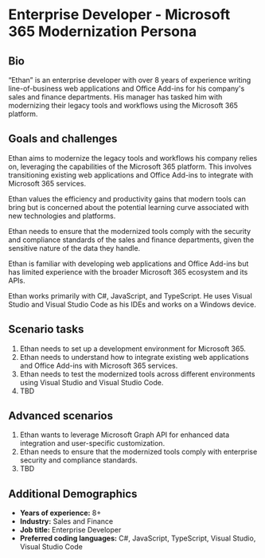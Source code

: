 # Enterprise Developer - Microsoft 365 Modernization Persona

## Bio

“Ethan” is an enterprise developer with over 8 years of experience writing line-of-business web applications and Office Add-ins for his company's sales and finance departments. His manager has tasked him with modernizing their legacy tools and workflows using the Microsoft 365 platform.

## Goals and challenges

Ethan aims to modernize the legacy tools and workflows his company relies on, leveraging the capabilities of the Microsoft 365 platform. This involves transitioning existing web applications and Office Add-ins to integrate with Microsoft 365 services.

Ethan values the efficiency and productivity gains that modern tools can bring but is concerned about the potential learning curve associated with new technologies and platforms.

Ethan needs to ensure that the modernized tools comply with the security and compliance standards of the sales and finance departments, given the sensitive nature of the data they handle.

Ethan is familiar with developing web applications and Office Add-ins but has limited experience with the broader Microsoft 365 ecosystem and its APIs.

Ethan works primarily with C#, JavaScript, and TypeScript. He uses Visual Studio and Visual Studio Code as his IDEs and works on a Windows device.

## Scenario tasks

1. Ethan needs to set up a development environment for Microsoft 365.
1. Ethan needs to understand how to integrate existing web applications and Office Add-ins with Microsoft 365 services.
1. Ethan needs to test the modernized tools across different environments using Visual Studio and Visual Studio Code.
1. TBD

## Advanced scenarios

1. Ethan wants to leverage Microsoft Graph API for enhanced data integration and user-specific customization.
1. Ethan needs to ensure that the modernized tools comply with enterprise security and compliance standards.
1. TBD

## Additional Demographics

- **Years of experience:** 8+
- **Industry:** Sales and Finance
- **Job title:** Enterprise Developer
- **Preferred coding languages:** C#, JavaScript, TypeScript, Visual Studio, Visual Studio Code